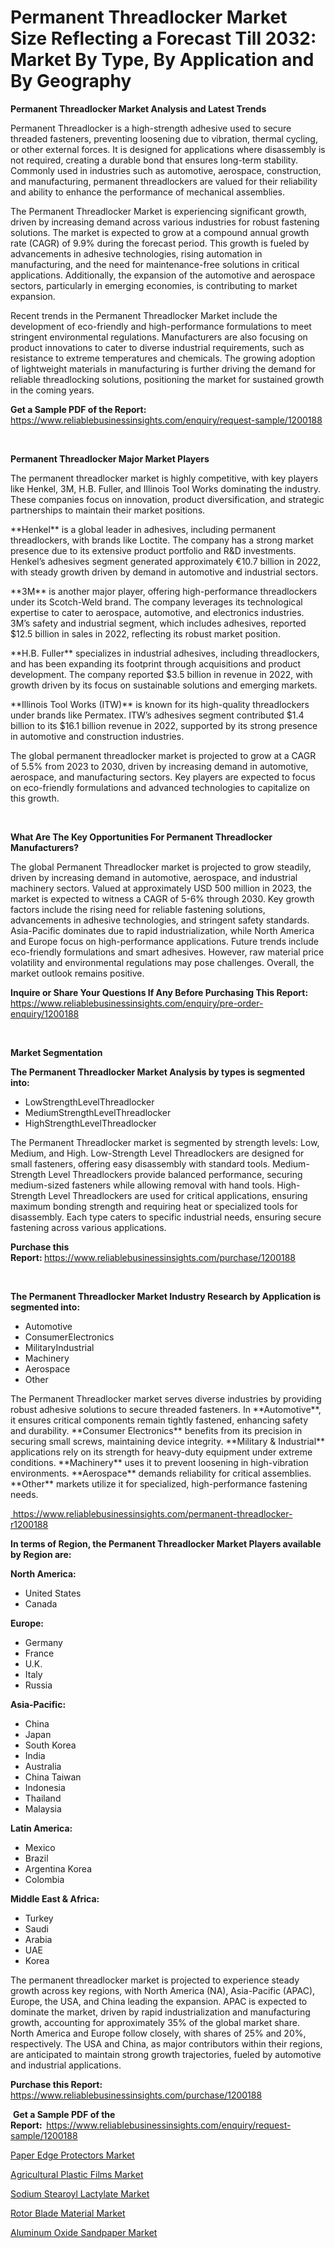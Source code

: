 <p><h1>Permanent Threadlocker Market Size Reflecting a Forecast Till 2032: Market By Type, By Application and By Geography</h1></p><p><strong>Permanent Threadlocker Market Analysis and Latest Trends</strong></p>
<p><p>Permanent Threadlocker is a high-strength adhesive used to secure threaded fasteners, preventing loosening due to vibration, thermal cycling, or other external forces. It is designed for applications where disassembly is not required, creating a durable bond that ensures long-term stability. Commonly used in industries such as automotive, aerospace, construction, and manufacturing, permanent threadlockers are valued for their reliability and ability to enhance the performance of mechanical assemblies.</p><p>The Permanent Threadlocker Market is experiencing significant growth, driven by increasing demand across various industries for robust fastening solutions. The market is expected to grow at a compound annual growth rate (CAGR) of 9.9% during the forecast period. This growth is fueled by advancements in adhesive technologies, rising automation in manufacturing, and the need for maintenance-free solutions in critical applications. Additionally, the expansion of the automotive and aerospace sectors, particularly in emerging economies, is contributing to market expansion.</p><p>Recent trends in the Permanent Threadlocker Market include the development of eco-friendly and high-performance formulations to meet stringent environmental regulations. Manufacturers are also focusing on product innovations to cater to diverse industrial requirements, such as resistance to extreme temperatures and chemicals. The growing adoption of lightweight materials in manufacturing is further driving the demand for reliable threadlocking solutions, positioning the market for sustained growth in the coming years.</p></p>
<p><strong>Get a Sample PDF of the Report:&nbsp;</strong> <a href="https://www.reliablebusinessinsights.com/enquiry/request-sample/1200188?utm_campaign=60&utm_medium=2&utm_source=Github&utm_content=ia&utm_term=25012025&utm_id=permanent-threadlocker">https://www.reliablebusinessinsights.com/enquiry/request-sample/1200188</a></p>
<p>&nbsp;</p>
<p><strong>Permanent Threadlocker Major Market Players</strong></p>
<p><p>The permanent threadlocker market is highly competitive, with key players like Henkel, 3M, H.B. Fuller, and Illinois Tool Works dominating the industry. These companies focus on innovation, product diversification, and strategic partnerships to maintain their market positions.</p><p>**Henkel** is a global leader in adhesives, including permanent threadlockers, with brands like Loctite. The company has a strong market presence due to its extensive product portfolio and R&D investments. Henkel’s adhesives segment generated approximately €10.7 billion in 2022, with steady growth driven by demand in automotive and industrial sectors.</p><p>**3M** is another major player, offering high-performance threadlockers under its Scotch-Weld brand. The company leverages its technological expertise to cater to aerospace, automotive, and electronics industries. 3M’s safety and industrial segment, which includes adhesives, reported $12.5 billion in sales in 2022, reflecting its robust market position.</p><p>**H.B. Fuller** specializes in industrial adhesives, including threadlockers, and has been expanding its footprint through acquisitions and product development. The company reported $3.5 billion in revenue in 2022, with growth driven by its focus on sustainable solutions and emerging markets.</p><p>**Illinois Tool Works (ITW)** is known for its high-quality threadlockers under brands like Permatex. ITW’s adhesives segment contributed $1.4 billion to its $16.1 billion revenue in 2022, supported by its strong presence in automotive and construction industries.</p><p>The global permanent threadlocker market is projected to grow at a CAGR of 5.5% from 2023 to 2030, driven by increasing demand in automotive, aerospace, and manufacturing sectors. Key players are expected to focus on eco-friendly formulations and advanced technologies to capitalize on this growth.</p></p>
<p>&nbsp;</p>
<p><strong>What Are The Key Opportunities For Permanent Threadlocker Manufacturers?</strong></p>
<p><p>The global Permanent Threadlocker market is projected to grow steadily, driven by increasing demand in automotive, aerospace, and industrial machinery sectors. Valued at approximately USD 500 million in 2023, the market is expected to witness a CAGR of 5-6% through 2030. Key growth factors include the rising need for reliable fastening solutions, advancements in adhesive technologies, and stringent safety standards. Asia-Pacific dominates due to rapid industrialization, while North America and Europe focus on high-performance applications. Future trends include eco-friendly formulations and smart adhesives. However, raw material price volatility and environmental regulations may pose challenges. Overall, the market outlook remains positive.</p></p>
<p><strong>Inquire or Share Your Questions If Any Before Purchasing This Report:</strong> <a href="https://www.reliablebusinessinsights.com/enquiry/pre-order-enquiry/1200188?utm_campaign=60&utm_medium=2&utm_source=Github&utm_content=ia&utm_term=25012025&utm_id=permanent-threadlocker">https://www.reliablebusinessinsights.com/enquiry/pre-order-enquiry/1200188</a></p>
<p>&nbsp;</p>
<p><strong>Market Segmentation</strong></p>
<p><strong>The Permanent Threadlocker Market Analysis by types is segmented into:</strong></p>
<p><ul><li>LowStrengthLevelThreadlocker</li><li>MediumStrengthLevelThreadlocker</li><li>HighStrengthLevelThreadlocker</li></ul></p>
<p><p>The Permanent Threadlocker market is segmented by strength levels: Low, Medium, and High. Low-Strength Level Threadlockers are designed for small fasteners, offering easy disassembly with standard tools. Medium-Strength Level Threadlockers provide balanced performance, securing medium-sized fasteners while allowing removal with hand tools. High-Strength Level Threadlockers are used for critical applications, ensuring maximum bonding strength and requiring heat or specialized tools for disassembly. Each type caters to specific industrial needs, ensuring secure fastening across various applications.</p></p>
<p><strong>Purchase this Report:&nbsp;</strong><a href="https://www.reliablebusinessinsights.com/purchase/1200188?utm_campaign=60&utm_medium=2&utm_source=Github&utm_content=ia&utm_term=25012025&utm_id=permanent-threadlocker">https://www.reliablebusinessinsights.com/purchase/1200188</a></p>
<p>&nbsp;</p>
<p><strong>The Permanent Threadlocker Market Industry Research by Application is segmented into:</strong></p>
<p><ul><li>Automotive</li><li>ConsumerElectronics</li><li>MilitaryIndustrial</li><li>Machinery</li><li>Aerospace</li><li>Other</li></ul></p>
<p><p>The Permanent Threadlocker market serves diverse industries by providing robust adhesive solutions to secure threaded fasteners. In **Automotive**, it ensures critical components remain tightly fastened, enhancing safety and durability. **Consumer Electronics** benefits from its precision in securing small screws, maintaining device integrity. **Military & Industrial** applications rely on its strength for heavy-duty equipment under extreme conditions. **Machinery** uses it to prevent loosening in high-vibration environments. **Aerospace** demands reliability for critical assemblies. **Other** markets utilize it for specialized, high-performance fastening needs.</p></p>
<p><a href="https://www.reliablebusinessinsights.com/permanent-threadlocker-r1200188?utm_campaign=60&utm_medium=2&utm_source=Github&utm_content=ia&utm_term=25012025&utm_id=permanent-threadlocker">&nbsp;https://www.reliablebusinessinsights.com/permanent-threadlocker-r1200188</a></p>
<p><strong>In terms of Region, the Permanent Threadlocker Market Players available by Region are:</strong></p>
<p>
    <p> <strong> North America: </strong>
        <ul>
            <li>United States</li>
            <li>Canada</li>
        </ul>
        </p> 
    <p> <strong> Europe: </strong>
        <ul>
            <li>Germany</li>
            <li>France</li>
            <li>U.K.</li>
            <li>Italy</li>
            <li>Russia</li>
        </ul>
        </p> 
    <p> <strong> Asia-Pacific: </strong>
        <ul>
            <li>China</li>
            <li>Japan</li>
            <li>South Korea</li>
            <li>India</li>
            <li>Australia</li>
            <li>China Taiwan</li>
            <li>Indonesia</li>
            <li>Thailand</li>
            <li>Malaysia</li>
        </ul>
        </p> 
    <p> <strong> Latin America: </strong>
        <ul>
            <li>Mexico</li>
            <li>Brazil</li>
            <li>Argentina Korea</li>
            <li>Colombia</li>
        </ul>
        </p> 
    <p> <strong> Middle East & Africa: </strong>
        <ul>
            <li>Turkey</li>
            <li>Saudi</li>
            <li>Arabia</li>
            <li>UAE</li>
            <li>Korea</li>
        </ul>
    </p>
    </p>
<p><p>The permanent threadlocker market is projected to experience steady growth across key regions, with North America (NA), Asia-Pacific (APAC), Europe, the USA, and China leading the expansion. APAC is expected to dominate the market, driven by rapid industrialization and manufacturing growth, accounting for approximately 35% of the global market share. North America and Europe follow closely, with shares of 25% and 20%, respectively. The USA and China, as major contributors within their regions, are anticipated to maintain strong growth trajectories, fueled by automotive and industrial applications.</p></p>
<p><strong>Purchase this Report: </strong><a href="https://www.reliablebusinessinsights.com/purchase/1200188?utm_campaign=60&utm_medium=2&utm_source=Github&utm_content=ia&utm_term=25012025&utm_id=permanent-threadlocker">https://www.reliablebusinessinsights.com/purchase/1200188</a></p>
<p>&nbsp;<strong>Get a Sample PDF of the Report:&nbsp;&nbsp;</strong><a href="https://www.reliablebusinessinsights.com/enquiry/request-sample/1200188?utm_campaign=60&utm_medium=2&utm_source=Github&utm_content=ia&utm_term=25012025&utm_id=permanent-threadlocker">https://www.reliablebusinessinsights.com/enquiry/request-sample/1200188</a></p>
<p><strong></strong></p>
<p><p><a href="https://github.com/carendesrochers299/Market-Research-Report-List-1/blob/main/paper-edge-protectors-market.md?utm_campaign=60&utm_medium=2&utm_source=Github&utm_content=ia&utm_term=25012025&utm_id=permanent-threadlocker">Paper Edge Protectors Market</a></p><p><a href="https://github.com/chaturberville8181/Market-Research-Report-List-1/blob/main/agricultural-plastic-films-market.md?utm_campaign=60&utm_medium=2&utm_source=Github&utm_content=ia&utm_term=25012025&utm_id=permanent-threadlocker">Agricultural Plastic Films Market</a></p><p><a href="https://github.com/hannajuana198484/Market-Research-Report-List-1/blob/main/sodium-stearoyl-lactylate-market.md?utm_campaign=60&utm_medium=2&utm_source=Github&utm_content=ia&utm_term=25012025&utm_id=permanent-threadlocker">Sodium Stearoyl Lactylate Market</a></p><p><a href="https://github.com/martomiko755/Market-Research-Report-List-1/blob/main/rotor-blade-material-market.md?utm_campaign=60&utm_medium=2&utm_source=Github&utm_content=ia&utm_term=25012025&utm_id=permanent-threadlocker">Rotor Blade Material Market</a></p><p><a href="https://github.com/zitanebeibit9/Market-Research-Report-List-1/blob/main/aluminum-oxide-sandpaper-market.md?utm_campaign=60&utm_medium=2&utm_source=Github&utm_content=ia&utm_term=25012025&utm_id=permanent-threadlocker">Aluminum Oxide Sandpaper Market</a></p></p>